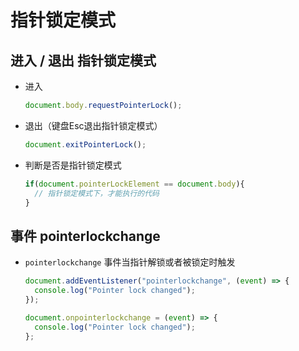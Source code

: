 # 指针锁定模式

## 进入 / 退出 指针锁定模式

+ 进入

  ```js
  document.body.requestPointerLock();
  ```

+ 退出（键盘Esc退出指针锁定模式）

  ```js
  document.exitPointerLock();
  ```

+ 判断是否是指针锁定模式

  ```js
  if(document.pointerLockElement == document.body){
    // 指针锁定模式下，才能执行的代码
  }
  ```

## 事件 pointerlockchange

+ `pointerlockchange` 事件当指针解锁或者被锁定时触发

  ```js
  document.addEventListener("pointerlockchange", (event) => {
    console.log("Pointer lock changed");
  });
  ```

  ```js
  document.onpointerlockchange = (event) => {
    console.log("Pointer lock changed");
  };
  ```
